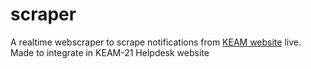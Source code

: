 # scraper

A realtime webscraper to scrape notifications from [KEAM website](https://www.cee.kerala.gov.in/keam2021/notification) live. Made to integrate in KEAM-21 Helpdesk website
